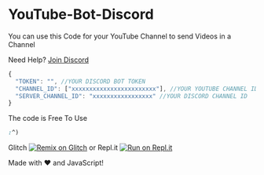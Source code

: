 # YouTube-Bot-Discord

You can use this Code for your YouTube Channel to send Videos in a Channel

Need Help? [Join Discord](https://discord.com/invite/exkAV5B9ez)


```javascript
{
  "TOKEN": "", //YOUR DISCORD BOT TOKEN
  "CHANNEL_ID": ["xxxxxxxxxxxxxxxxxxxxxxxx"], //YOUR YOUTUBE CHANNEL ID
  "SERVER_CHANNEL_ID": "xxxxxxxxxxxxxxxxx" //YOUR DISCORD CHANNEL ID
}
```
The code is Free To Use

```css
:^)
```

Glitch [![Remix on Glitch](https://cdn.glitch.com/2703baf2-b643-4da7-ab91-7ee2a2d00b5b%2Fremix-button.svg)](https://glitch.com/edit/#!/import/Dev-Span/YouTube-Bot-Discord)
or
Repl.it [![Run on Repl.it](https://repl.it/badge/github/SudhanPlayz/Discord-MusicBot)](https://repl.it/github/Dev-Span/YouTube-Bot-Discord)

Made with ❤️ and JavaScript!
